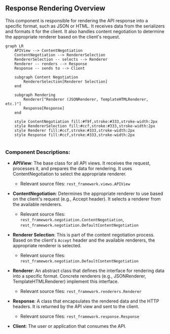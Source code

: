## Response Rendering Overview

This component is responsible for rendering the API response into a specific format, such as JSON or HTML. It receives data from the serializers and formats it for the client. It also handles content negotiation to determine the appropriate renderer based on the client's request.

```mermaid
graph LR
    APIView --> ContentNegotiation
    ContentNegotiation --> RendererSelection
    RendererSelection -- selects --> Renderer
    Renderer -- renders --> Response
    Response -- sends to --> Client

    subgraph Content Negotiation
        RendererSelection[Renderer Selection]
    end

    subgraph Rendering
        Renderer["Renderer (JSONRenderer, TemplateHTMLRenderer, etc.)"]
        Response[Response]
    end

    style ContentNegotiation fill:#f9f,stroke:#333,stroke-width:2px
    style RendererSelection fill:#ccf,stroke:#333,stroke-width:2px
    style Renderer fill:#ccf,stroke:#333,stroke-width:2px
    style Response fill:#ccf,stroke:#333,stroke-width:2px


```

### Component Descriptions:

*   **APIView**: The base class for all API views. It receives the request, processes it, and prepares the data for rendering. It uses ContentNegotiation to select the appropriate renderer.
    *   Relevant source files: `rest_framework.views.APIView`

*   **ContentNegotiation**: Determines the appropriate renderer to use based on the client's request (e.g., Accept header). It selects a renderer from the available renderers.
    *   Relevant source files: `rest_framework.negotiation.ContentNegotiation`, `rest_framework.negotiation.DefaultContentNegotiation`

*   **Renderer Selection**: This is part of the content negotiation process. Based on the client's `Accept` header and the available renderers, the appropriate renderer is selected.
    *   Relevant source files: `rest_framework.negotiation.DefaultContentNegotiation`

*   **Renderer**: An abstract class that defines the interface for rendering data into a specific format. Concrete renderers (e.g., JSONRenderer, TemplateHTMLRenderer) implement this interface.
    *   Relevant source files: `rest_framework.renderers.Renderer`

*   **Response**: A class that encapsulates the rendered data and the HTTP headers. It is returned by the API view and sent to the client.
    *   Relevant source files: `rest_framework.response.Response`

*   **Client**: The user or application that consumes the API.

